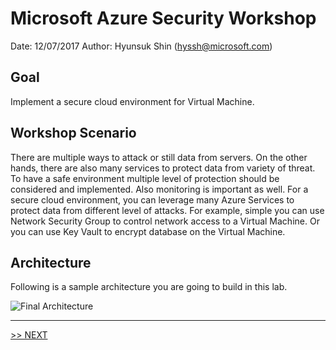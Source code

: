 # Microsoft Azure Security Workshop

Date: 12/07/2017
Author: Hyunsuk Shin (hyssh@microsoft.com)

## Goal

Implement a secure cloud environment for Virtual Machine.

## Workshop Scenario

There are multiple ways to attack or still data from servers. On the other hands, there are also many services to protect data from variety of threat. To have a safe environment multiple level of protection should be considered and implemented. Also monitoring is important as well. For a secure cloud environment, you can leverage many Azure Services to protect data from different level of attacks. For example, simple you can use Network Security Group to control network access to a Virtual Machine. Or you can use Key Vault to encrypt database on the Virtual Machine.

## Architecture

Following is a sample architecture you are going to build in this lab.

![Final Architecture]()

---

[>> NEXT](./1.CreateResourceGroup/Readme.md)
